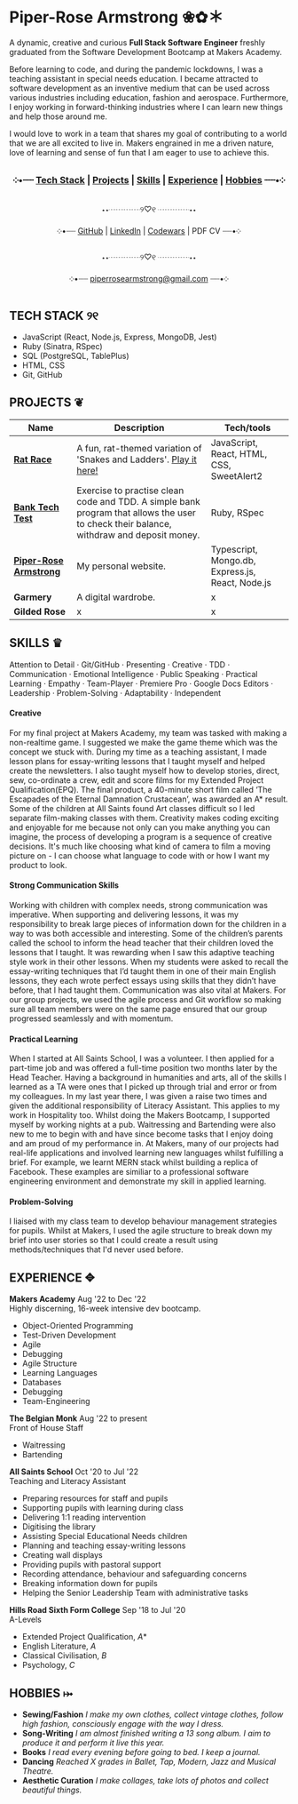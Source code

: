 # Piper-Rose Armstrong ❀✿＊ #

A dynamic, creative and curious **Full Stack Software Engineer** freshly graduated from the Software Development Bootcamp at Makers Academy. 

Before learning to code, and during the pandemic lockdowns, I was a teaching assistant in special needs education. I became attracted to software development as an inventive medium that can be used across various industries including education, fashion and aerospace. Furthermore, I enjoy working in forward-thinking industries where I can learn new things and help those around me. 

I would love to work in a team that shares my goal of contributing to a world that we are all excited to live in. Makers engrained in me a driven nature, love of learning and sense of fun that I am eager to use to achieve this.

<div align="center">

### ༶•┈┈ [Tech Stack](https://github.com/piperrosearmstrong#tech-stack-%E0%AD%A8%E0%AD%A7) | [Projects](https://github.com/piperrosearmstrong/piperrosearmstrong#projects-) | [Skills](https://github.com/piperrosearmstrong/piperrosearmstrong#skills-) | [Experience](https://github.com/piperrosearmstrong/piperrosearmstrong#experience-) | [Hobbies](https://github.com/piperrosearmstrong/piperrosearmstrong#hobbies-) ┈┈•༶

⋆⋆┈┈┈┈୨♡୧ ┈┈┈┈⋆⋆

༶•┈┈ [GitHub](https://github.com/piperrosearmstrong) | [LinkedIn](https://www.linkedin.com/in/piper-rose-armstrong-a20447265/) | [Codewars](https://www.codewars.com/users/piperrosearmstrong) | PDF CV ┈┈•༶

⋆⋆┈┈┈┈୨♡୧ ┈┈┈┈⋆⋆

༶•┈┈ piperrosearmstrong@gmail.com ┈┈•༶
  
</div>

## TECH STACK ୨୧

- JavaScript (React, Node.js, Express, MongoDB, Jest)
- Ruby (Sinatra, RSpec) 
- SQL (PostgreSQL, TablePlus)
- HTML, CSS 
- Git, GitHub

## PROJECTS ❦

| Name                         | Description       | Tech/tools        |
| ---------------------------- | ----------------- | ----------------- |
| **[Rat Race](https://github.com/Ollie-HB/rat-race)**                 | A fun, rat-themed variation of 'Snakes and Ladders'. [Play it here!](https://rat-race-boardgame.netlify.app/) | JavaScript, React, HTML, CSS, SweetAlert2 |
| **[Bank Tech Test](https://github.com/piperrosearmstrong/bank-tech-test)** | Exercise to practise clean code and TDD. A simple bank program that allows the user to check their balance, withdraw and deposit money. | Ruby, RSpec |
| **[Piper-Rose Armstrong](https://github.com/piperrosearmstrong/personal-website)**         | My personal website. | Typescript, Mongo.db, Express.js, React, Node.js |
| **Garmery**                  | A digital wardrobe. | x              |
| **Gilded Rose**                  | x | x              |

## SKILLS ♛

Attention to Detail · Git/GitHub · Presenting · Creative · TDD · Communication · Emotional Intelligence · Public Speaking · Practical Learning · Empathy · Team-Player · Premiere Pro · Google Docs Editors · Leadership · Problem-Solving · Adaptability · Independent

#### Creative

For my final project at Makers Academy, my team was tasked with making a non-realtime game. I suggested we make the game theme which was the concept we stuck with. During my time as a teaching assistant, I made lesson plans for essay-writing lessons that I taught myself and helped create the newsletters. I also taught myself how to develop stories, direct, sew, co-ordinate a crew, edit and score films for my Extended Project Qualification(EPQ). The final product, a 40-minute short film called ‘The Escapades of the Eternal Damnation Crustacean’, was awarded an A* result. Some of the children at All Saints found Art classes difficult so I led separate film-making classes with them. Creativity makes coding exciting and enjoyable for me because not only can you make anything you can imagine, the process of developing a program is a sequence of creative decisions. It's much like choosing what kind of camera to film a moving picture on - I can choose what language to code with or how I want my product to look.

#### Strong Communication Skills

Working with children with complex needs, strong communication was imperative. When supporting and delivering lessons, it was my responsibility to break large pieces of information down for the children in a way to was both accessible and interesting. Some of the children’s parents called the school  to inform the head teacher that their children loved the lessons that I taught. It was rewarding when I saw this adaptive teaching style work in their other lessons. When my students were asked to recall the essay-writing techniques that I’d taught them in one of their main English lessons, they each wrote perfect essays using skills that they didn’t have before, that I had taught them. Communication was also vital at Makers. For our group projects, we used the agile process and Git workflow so making sure all team members were on the same page ensured that our group progressed seamlessly and with momentum.

#### Practical Learning

When I started at All Saints School, I was a volunteer. I then applied for a part-time job and was offered a full-time position two months later by the Head Teacher. Having a background in humanities and arts, all of the skills I learned as a TA were ones that I picked up through trial and error or from my colleagues. In my last year there, I was given a raise two times and given the additional responsibility of Literacy Assistant. This applies to my work in Hospitality too. Whilst doing the Makers Bootcamp, I supported myself by working nights at a pub. Waitressing and Bartending were also new to me to begin with and have since become tasks that I enjoy doing and am proud of my performance in. At Makers, many of our projects had real-life applications and involved learning new languages whilst fulfilling a brief. For example, we learnt MERN stack whilst building a replica of Facebook. These examples are similiar to a professional software engineering environment and demonstrate my skill in applied learning.

#### Problem-Solving

I liaised with my class team to develop behaviour management strategies for pupils. Whilst at Makers, I used the agile structure to break down my brief into user stories so that I could create a result using methods/techniques that I'd never used before.

## EXPERIENCE ✥

**Makers Academy** Aug '22 to Dec '22    
Highly discerning, 16-week intensive dev bootcamp.

- Object-Oriented Programming
- Test-Driven Development
- Agile
- Debugging
- Agile Structure
- Learning Languages
- Databases
- Debugging
- Team-Engineering

**The Belgian Monk** Aug '22 to present    
Front of House Staff

- Waitressing
- Bartending

**All Saints School** Oct '20 to Jul '22    
Teaching and Literacy Assistant

- Preparing resources for staff and pupils
- Supporting pupils with learning during class
- Delivering 1:1 reading intervention
- Digitising the library
- Assisting Special Educational Needs children
- Planning and teaching essay-writing lessons
- Creating wall displays
- Providing pupils with pastoral support
- Recording attendance, behaviour and safeguarding concerns
- Breaking information down for pupils
- Helping the Senior Leadership Team with administrative tasks

**Hills Road Sixth Form College** Sep '18 to Jul '20    
A-Levels

- Extended Project Qualification, *A**
- English Literature, *A*
- Classical Civilisation, *B*
- Psychology, *C*

## HOBBIES ⤠

- **Sewing/Fashion** _I make my own clothes, collect vintage clothes, follow high fashion, consciously engage with the way I dress._
- **Song-Writing** _I am almost finished writing a 13 song album. I aim to produce it and perform it live this year._
- **Books** _I read every evening before going to bed. I keep a journal._
- **Dancing** _Reached X grades in Ballet, Tap, Modern, Jazz and Musical Theatre._
- **Aesthetic Curation** _I make collages, take lots of photos and collect beautiful things._

